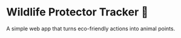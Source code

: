 # Wildlife Protector Tracker 🐢
A simple web app that turns eco-friendly actions into animal points.
